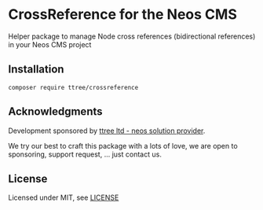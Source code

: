 # CrossReference for the Neos CMS

Helper package to manage Node cross references (bidirectional references) in your Neos CMS project

Installation
------------

    composer require ttree/crossreference

Acknowledgments
---------------

Development sponsored by [ttree ltd - neos solution provider](http://ttree.ch).

We try our best to craft this package with a lots of love, we are open to
sponsoring, support request, ... just contact us.

License
-------

Licensed under MIT, see [LICENSE](LICENSE)
